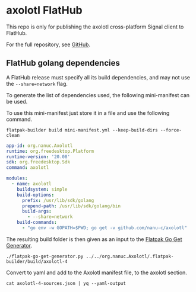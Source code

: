 # axolotl FlatHub

This repo is only for publishing the axolotl cross-platform Signal client to FlatHub.

For the full repository, see [GitHub](https://github.com/nanu-c/axolotl).

## FlatHub golang dependencies

A FlatHub release must specify all its build dependencies, and may not use the `--share=network` flag.

To generate the list of dependencies used, the following mini-manifest can be used.

To use this mini-manifest just store it in a file and use the following command. 

```shell
flatpak-builder build mini-manifest.yml --keep-build-dirs --force-clean
```

```yaml
app-id: org.nanuc.Axolotl
runtime: org.freedesktop.Platform
runtime-version: '20.08'
sdk: org.freedesktop.Sdk
command: axolotl

modules:
  - name: axolotl
    buildsystem: simple
    build-options:
      prefix: /usr/lib/sdk/golang
      prepend-path: /usr/lib/sdk/golang/bin
      build-args:
        - --share=network
    build-commands:
      - "go env -w GOPATH=$PWD; go get -v github.com/nanu-c/axolotl"
```

The resulting build folder is then given as an input to the [Flatpak Go Get Generator](https://github.com/flatpak/flatpak-builder-tools/tree/master/go-get).

```shell
./flatpak-go-get-generator.py ../../org.nanuc.Axolotl/.flatpak-builder/build/axolotl-4
```

Convert to yaml and add to the Axolotl manifest file, to the axolotl section.

```shell
cat axolotl-4-sources.json | yq --yaml-output
```
